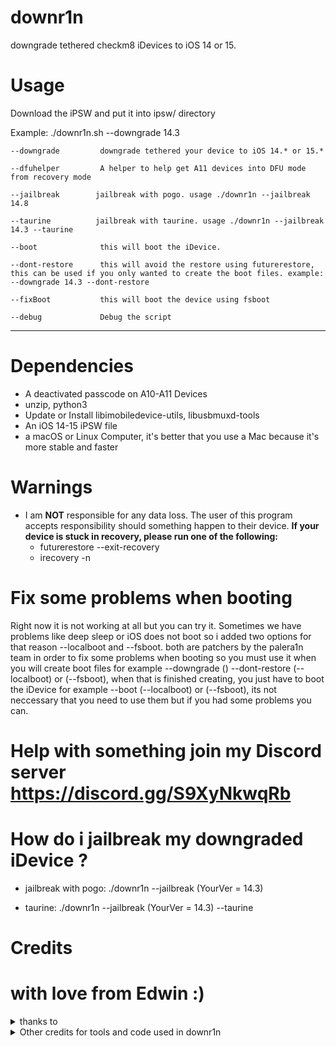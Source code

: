 # downr1n
downgrade tethered checkm8 iDevices to iOS 14 or 15.

# Usage

Download the iPSW and put it into ipsw/ directory

Example: ./downr1n.sh --downgrade 14.3 

   
    --downgrade         downgrade tethered your device to iOS 14.* or 15.*
   
    --dfuhelper         A helper to help get A11 devices into DFU mode from recovery mode
   
    --jailbreak        jailbreak with pogo. usage ./downr1n --jailbreak 14.8 
   
    --taurine          jailbreak with taurine. usage ./downr1n --jailbreak 14.3 --taurine
   
    --boot              this will boot the iDevice.
   
    --dont-restore      this will avoid the restore using futurerestore, this can be used if you only wanted to create the boot files. example: --downgrade 14.3 --dont-restore
   
    --fixBoot           this will boot the device using fsboot
   
    --debug             Debug the script

---

# Dependencies
- A deactivated passcode on A10-A11 Devices
- unzip, python3
- Update or Install libimobiledevice-utils, libusbmuxd-tools
- An iOS 14-15 iPSW file
- a macOS or Linux Computer, it's better that you use a Mac because it's more stable and faster

# Warnings
- I am **NOT** responsible for any data loss. The user of this program accepts responsibility should something happen to their device.
 **If your device is stuck in recovery, please run one of the following:**
   - futurerestore --exit-recovery
   - irecovery -n

# Fix some problems when booting

Right now it is not working at all but you can try it.
Sometimes we have problems like deep sleep or iOS does not boot so i added two options for that reason --localboot and --fsboot. both are patchers by the palera1n team in order to fix some problems when booting so you must use it when you will create boot files for example --downgrade () --dont-restore (--localboot) or (--fsboot), when that is finished creating, you just have to boot the iDevice for example --boot (--localboot) or (--fsboot), its not neccessary that you need to use them but if you had some problems you can.

# Help with something join my Discord server https://discord.gg/S9XyNkwqRb
# How do i jailbreak my downgraded iDevice ?

- jailbreak with pogo: ./downr1n --jailbreak (YourVer = 14.3) 

- taurine: ./downr1n --jailbreak (YourVer = 14.3) --taurine 

# Credits

# with love from Edwin :)

<details><summary>thanks to</summary>
<p>

- [Edwin](https://github.com/edwin170) owner :)
 
</details>

<details><summary>Other credits for tools and code used in downr1n</summary>

- [mineek](https://github.com/mineek/) because sunst0rm

- [exploit](https://github.com/exploit3dguy/) for asr64_patcher

- [iSuns9](https://github.com/iSuns9/)

- [Nathan](https://github.com/verygenericname) for the SSH ramdisk
    
- [m1sta](https://github.com/m1stadev) for [pyimg4](https://github.com/m1stadev/PyIMG4)

- [tihmstar](https://github.com/tihmstar) for [pzb](https://github.com/tihmstar/partialZipBrowser)/original [iBoot64Patcher](https://github.com/tihmstar/iBoot64Patcher)/original [liboffsetfinder64](https://github.com/tihmstar/liboffsetfinder64)/[img4tool](https://github.com/tihmstar/img4tool)

- [xerub](https://github.com/xerub) for [img4lib](https://github.com/xerub/img4lib) and [restored_external](https://github.com/xerub/sshrd) in the ramdisk

- [libimobiledevice](https://github.com/libimobiledevice) for several tools used in this project (irecovery, ideviceenterrecovery, etc) and [nikias](https://github.com/nikias) for keeping them up to date

- [Ralp0045](https://github.com/Ralph0045/Kernel64Patcher) for the amazing dtree_patcher and Kernel64Patcher ;)

</p>
</details>
